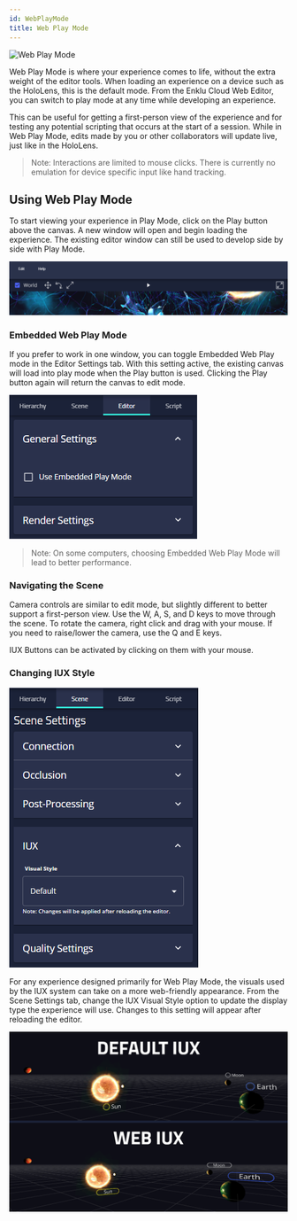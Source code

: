 ```yaml
---
id: WebPlayMode
title: Web Play Mode
---
```


![Web Play Mode](/img/product/releases/webplay.gif)

Web Play Mode is where your experience comes to life, without the extra weight of the editor tools. 
When loading an experience on a device such as the HoloLens, this is the default mode. 
From the Enklu Cloud Web Editor, you can switch to play mode at any time while developing an experience.

This can be useful for getting a first-person view of the experience and for testing any potential scripting that occurs at the start of a session.
While in Web Play Mode, edits made by you or other collaborators will update live, just like in the HoloLens.

> Note: Interactions are limited to mouse clicks. There is currently no emulation for device specific input like hand tracking.

## Using Web Play Mode

To start viewing your experience in Play Mode, click on the Play button above the canvas. 
A new window will open and begin loading the experience. The existing editor window can still be used to develop side by side with Play Mode.

![Play Button](/img/product/editor/ControlBar.png)

### Embedded Web Play Mode

If you prefer to work in one window, you can toggle Embedded Web Play mode in the Editor Settings tab.
With this setting active, the existing canvas will load into play mode when the Play button is used. 
Clicking the Play button again will return the canvas to edit mode.

![General Settings](/img/product/editor/GeneralSettings.png)

> Note: On some computers, choosing Embedded Web Play Mode will lead to better performance.

### Navigating the Scene

Camera controls are similar to edit mode, but slightly different to better support a first-person view. 
Use the W, A, S, and D keys to move through the scene. To rotate the camera, right click and drag with your mouse.
If you need to raise/lower the camera, use the Q and E keys. 

IUX Buttons can be activated by clicking on them with your mouse.

### Changing IUX Style

![IUX Settings](/img/product/editor/IUXSettings.png)

For any experience designed primarily for Web Play Mode, the visuals used by the IUX system can take on a more web-friendly appearance.
From the Scene Settings tab, change the IUX Visual Style option to update the display type the experience will use. 
Changes to this setting will appear after reloading the editor.

![Web Visuals](/img/product/editor/WebIUX.png)

